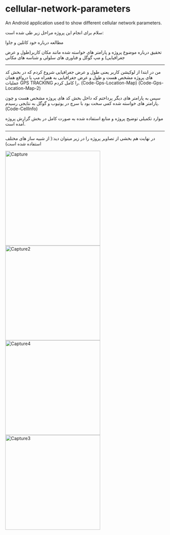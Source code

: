 # cellular-network-parameters
An Android application used to show different cellular network parameters. 

سلام برای انجام این پروژه مراحل زیر طی شده است:

مطالعه درباره خود کاتلین و جاوا 

تحقیق درباره موضوع پروژه و پارامتر های خواسته شده مانند مکان کاربر(طول و عرض جغرافیایی) و مپ گوگل و فناوری های سلولی و شناسه های مکانی

-------------------------------------------------------------------------------------------------------------------------------------------------------------
من در ابتدا از لوکیشن کاربر یعنی طول و عرض جغرافیایی شروع کردم که در بخش کد های پروژه مشخص هست و طول و عرض جغرافیایی به همراه مپ یا درواقع همان عملیات GPS TRACKING را کامل کردم.
(Code-Gps-Location-Map)
(Code-Gps-Location-Map-2)

سپس به پارامتر های دیگر پرداختم که داخل بخش کد های پروژه مشخص هست و چون پارامتر های خواسته شده کمی سخت بود با سرچ در یوتیوب و گوگل به نتایجی رسیدم.
(Code-CellInfo)

موارد تکمیلی توضیح پروژه و منابع استفاده شده به صورت کامل در بخش گزارش پروژه آمده است.

-------------------------------------------------------------------------------------------------------------------------------------------------------------

در نهایت هم بخشی از تصاویر پروژه را در زیر میتوان دید:( از شبیه ساز های مختلف استفاده شده است)

<img width="300" height="300" alt="Capture" src="https://github.com/mahdi-fathian/cellular-network-parameters/assets/74285697/d3bb236d-7139-4312-805f-f87cd756eb0d">






<img width="300" height="300" alt="Capture2" src="https://github.com/mahdi-fathian/cellular-network-parameters/assets/74285697/14ab0d4f-bf85-4667-b61a-a13b319d550e">





<img width="300" height="300" alt="Capture4" src="https://github.com/mahdi-fathian/cellular-network-parameters/assets/74285697/c55ccf38-c652-41de-9d33-de9b3b380870">






<img width="300" height="300"  alt="Capture3" src="https://github.com/mahdi-fathian/cellular-network-parameters/assets/74285697/d9918cba-f098-409c-9925-7c9c269597ac">

